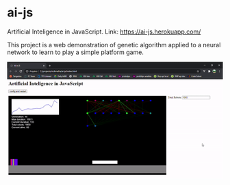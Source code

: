 # ai-js

Artificial Inteligence in JavaScript. Link: https://ai-js.herokuapp.com/

This project is a web demonstration of genetic algorithm applied to a neural network to learn to play a simple platform game.

![alt text](https://github.com/nickmafra/ai-js/blob/main/img/ai-js.gif?raw=true)
